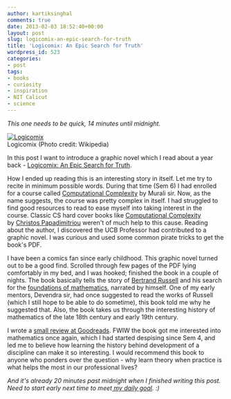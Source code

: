 ```yaml
---
author: kartiksinghal
comments: true
date: 2013-02-03 18:52:40+00:00
layout: post
slug: logicomix-an-epic-search-for-truth
title: 'Logicomix: An Epic Search for Truth'
wordpress_id: 523
categories:
- post
tags:
- books
- curiosity
- inspiration
- NIT Calicut
- science
---
```


_This one needs to be quick, 14 minutes until midnight._

[![Logicomix](http://upload.wikimedia.org/wikipedia/en/6/60/Logicomix_cover.jpg)](http://en.wikipedia.org/wiki/File:Logicomix_cover.jpg)  
Logicomix (Photo credit: Wikipedia)

In this post I want to introduce a graphic novel which I read about a year back - [Logicomix: An Epic Search for Truth](http://www.logicomix.com/en/).

How I ended up reading this is an interesting story in itself. Let me try to recite in minimum possible words. During that time (Sem 6) I had enrolled for a course called [Computational Complexity](http://athena.nitc.ac.in/~kmurali/Courses/CCJan2012/index.html) by Murali sir. Now, as the name suggests, the course was pretty complex in itself. I had struggled to find good resources to read to ease myself into taking interest in the course. Classic CS hard cover books like [Computational Complexity](http://www.amazon.com/Computational-Complexity-Christos-H-Papadimitriou/dp/0201530821) by [Christos Papadimitriou](http://en.wikipedia.org/wiki/Christos_Papadimitriou) weren't of much help to this cause. Reading about the author, I discovered the UCB Professor had contributed to a graphic novel. I was curious and used some common pirate tricks to get the book's PDF.

I have been a comics fan since early childhood. This graphic novel turned out to be a good find. Scrolled through few pages of the PDF lying comfortably in my bed, and I was hooked; finished the book in a couple of nights. The book basically tells the story of [Bertrand Russell](http://en.wikipedia.org/wiki/Bertrand_Russell) and his search for the [foundations of mathematics](http://en.wikipedia.org/wiki/Foundations_of_mathematics), narrated by himself. One of my early mentors, Devendra sir, had once suggested to read the works of Russell (which I still hope to be able to do sometime), this book told me why he suggested that. Also, the book takes us through the interesting history of mathematics of the late 18th century and early 19th century.

I wrote a [small review at Goodreads](http://www.goodreads.com/review/show/274306530). FWIW the book got me interested into mathematics once again, which I had started despising since Sem 4, and led me to believe how learning the history behind development of a discipline can make it so interesting. I would recommend this book to anyone who ponders over the question - why learn theory when practice is what helps the most in our professional lives?

_And it's already 20 minutes past midnight when I finished writing this post. Need to start early next time to meet[ my daily goal](http://k4rtik.wordpress.com/2013/02/01/28-days-challenge/). :)_
